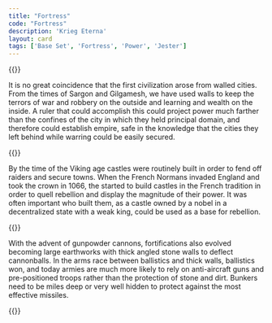 ```yaml
---
title: "Fortress"
code: "Fortress"
description: 'Krieg Eterna'
layout: card
tags: ['Base Set', 'Fortress', 'Power', 'Jester']
---
```

{{<card-detail-page code="Fortress" artwork="The Fortress of Königstein by Bernardo Bellotto (1758)">}}
<p>
It is no great coincidence  that the first civilization arose from walled cities. From the times of Sargon and Gilgamesh, we have used walls to keep the terrors of war and robbery on the outside and learning and wealth on the inside. A ruler that could accomplish this could project power much farther than the confines of the city in which they held principal domain, and therefore could establish empire, safe in the knowledge that the cities they left behind while warring could be easily secured.
</p>
{{<card-detail-image file="castle.jpg" caption="Denbigh Castle by Thomas Girtin (1793)">}}
<p>
By the time of the Viking age castles were routinely built in order to fend off raiders and secure towns. When the French Normans invaded England and took the crown in 1066, the started to build castles in the French tradition in order to quell rebellion and display the magnitude of their power. It was often important who built them, as a castle owned by a nobel in a decentralized state with a weak king, could be used as a base for rebellion. 
</p>
{{<card-detail-image file="castle2.JPG" caption="Knight's castle by Karl Friedrich Lessing (1828)">}}
<p>
With the advent of gunpowder cannons, fortifications also evolved becoming large earthworks with thick angled stone walls to deflect cannonballs. In the arms race between ballistics and thick walls,  ballistics won, and today armies are much more likely to rely on anti-aircraft guns and pre-positioned troops rather than the protection of stone and dirt. Bunkers need to be miles deep or very well hidden to protect against the most effective missiles. 
</p>
{{</card-detail-page>}}